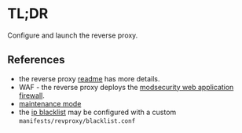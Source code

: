 # TL;DR

Configure and launch the reverse proxy.  

## References

* the reverse proxy [readme](../kube/services/revproxy/README.md) has more details.
* WAF - the reverse proxy deploys the [modsecurity web application firewall](./waf.md).
* [maintenance mode](./maintenance.md)
* the [ip blacklist](../gen3/lib/manifestDefaults/revproxy/) may be configured with a custom `manifests/revproxy/blacklist.conf`
